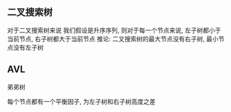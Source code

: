 ## 二叉搜索树
对于二叉搜索树来说
我们假设是升序序列, 则对于每一个节点来说, 左子树都小于当前节点, 右子树都大于当前节点
推论: 二叉搜索树的最大节点没有右子树, 最小节点没有左子树


## AVL
弟弟树

每个节点都有一个平衡因子, 为左子树和右子树高度之差

